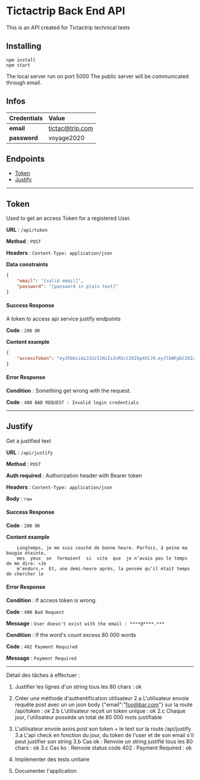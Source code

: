 # Tictactrip Back End API

This is an API created for Tictactrip technical tests

## Installing

```
npm install
npm start
```

The local server run on port 5000
The public server will be communicated through email.

## Infos

| Credentials       | Value  |
| ------------- | :-----|
| **email**      |  tictac@trip.com |
| **password**      |  voyage2020 |


## Endpoints

- [Token](#Token)
- [Justify](#Justify)

---

## Token

Used to get an access Token for a registered User.

**URL** : `/api/token`

**Method** : `POST`

**Headers** : `Content-Type: application/json`

**Data constraints**

```json
{
    "email": "[valid email]",
    "password": "[password in plain text]"
}
```

#### Success Response

A token to access api service justify endpoints

**Code** : `200 OK`

**Content example**

```json
{
    "accessToken": "eyJhbGciAzJIUzI1NiIsInR5cCI6IkpXVCJ9.eyJlbWFpbCI6InRpY3RhY0B0cmlwLmNvbSIsInBhc3N3b3JkIjoiJDJhJDA4JE1Nc2tTR2w1YUxFbVZzemNtc3d4d08xVjMueUVXMzkwbmliZFFjckKZukZqcDA2ckxUTWRxIiwiaWF0IjoxNjAyNjc3OTM0fQ.s-T2W58zI7saaTxKwVXY4SqsbTKUphRdB4KccoH08Bs"
}
```

#### Error Response


**Condition** : Something get wrong with the request.

**Code** : `400 BAD REQUEST : Invalid login credentials`


---


## Justify

Get a justified text

**URL** : `/api/justify`

**Method** : `POST`

**Auth required** : Authorization header with Bearer token

**Headers** : `Content-Type: application/json`

**Body** : `raw`

#### Success Response

**Code** : `200 OK`

**Content example**

```plain text
	Longtemps, je me suis couché de bonne heure. Parfois, à peine ma bougie éteinte,
	mes  yeux  se  fermaient  si  vite  que  je n’avais pas le temps de me dire: «Je
	m’endors.»  Et, une demi-heure après, la pensée qu’il était temps de chercher le
```

#### Error Response

**Condition** : If access token is wrong.

**Code** : `400 Bad Request`

**Message** : `User doesn't exist with the email : ****@****.***`

**Condition** : If the word's count excess 80 000 words

**Code** : `402 Payment Required`

**Message** : `Payment Required`

---


Détail des tâches à effectuer :

1. Justifier les lignes d'un string tous les 80 chars : ok
2. Créer une méthode d'authentification utilisateur
	2.a L'utilisateur envoie requête post avec un un json body {"email":"foo@bar.com"} sur la route /api/token : ok
	2.b L'utilisateur reçoit un token unique : ok
	2.c Chaque jour, l'utilisateur possède un total de 80 000 mots justifiable

3. L'utilisateur envoie axios.post son token + le text sur la route /api/justify
	3.a L'api check en fonction du jour, du token de l'user et de son email s'il peut justifier son string
	3.b Cas ok : Renvoie un string justifié tous les 80 chars : ok
	3.c Cas ko : Renvoie status code 402 : Payment Required : ok

4. Implémenter des tests unitaire

5. Documenter l'application